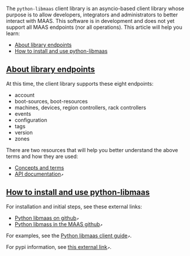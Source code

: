 <!-- "Python API client reference" -->
The `python-libmaas` client library is an asyncio-based client library whose purpose is to allow developers, integrators and administrators to better interact with MAAS.  This software is in development and does not yet support all MAAS endpoints (nor all operations).  This article will help you learn:

- [About library endpoints](#heading--library-endpoints)
- [How to install and use python-libmaas](#heading--installation-and-usage-of-python-libmaas)

<a href="#heading--library-endpoints"><h2 id="heading--library-endpoints">About library endpoints</h2></a>

At this time, the client library supports these eight endpoints:

- account
- boot-sources, boot-resources
- machines, devices, region controllers, rack controllers
- events
- configuration
- tags
- version
- zones

There are two resources that will help you better understand the above terms and how they are used:

- [Concepts and terms](/t/maas-glossary/5416)
- [API documentation](https://maas.io/docs/api)`↗`

<a href="#heading--installation-and-usage-of-python-libmaas"><h2 id="heading--installation-and-usage-of-python-libmaas">How to install and use python-libmaas</h2></a>

For installation and initial steps, see these external links:

- [Python libmaas on github](https://github.com/maas/python-libmaas)`↗`
- [Python libmass in the MAAS github](http://maas.github.io/python-libmaas/index.html)`↗`

For examples, see the [Python libmaas client guide](https://maas.github.io/python-libmaas/client/index.html)`↗`.

For pypi information, see [this external link](https://pypi.python.org/pypi/python-libmaas)`↗`.
